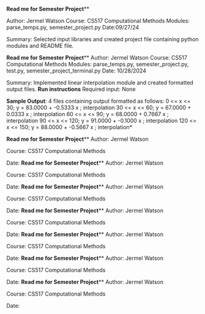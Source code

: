 ************Read me for Semester Project**************

Author: Jermel Watson
Course: CS517 Computational Methods
Modules: parse_temps.py, semester_project.py
Date:09/27/24

Summary: Selected input libraries and created project file containing python modules and README file.

************Read me for Semester Project**************
Author: Jermel Watson
Course: CS517 Computational Methods
Modules: parse_temps.py, semester_project.py, test.py, semester_project_terminal.py
Date: 10/28/2024

Summary: Implemented linear interpolation module and created formatted output files. 
**Run instructions**
Required input: None

**Sample Output**:
4 files containing output formatted as follows:
  0 <= x <= 	        30; y = 	   83.0000 + 			-0.5333 x ; interpolation
 30 <= x <= 	        60; y = 	   67.0000 + 			 0.0333 x ; interpolation
 60 <= x <= 	        90; y = 	   68.0000 + 			 0.7667 x ; interpolation
 90 <= x <= 	       120; y = 	   91.0000 + 			-0.1000 x ; interpolation
120 <= x <= 	       150; y = 	   88.0000 + 			-0.5667 x ; interpolation*

************Read me for Semester Project**************
Author: Jermel Watson

Course: CS517 Computational Methods

Date:
************Read me for Semester Project**************
Author: Jermel Watson

Course: CS517 Computational Methods

Date:
************Read me for Semester Project**************
Author: Jermel Watson

Course: CS517 Computational Methods

Date:
************Read me for Semester Project**************
Author: Jermel Watson

Course: CS517 Computational Methods

Date:
************Read me for Semester Project**************
Author: Jermel Watson

Course: CS517 Computational Methods

Date:
************Read me for Semester Project**************
Author: Jermel Watson

Course: CS517 Computational Methods

Date:
************Read me for Semester Project**************
Author: Jermel Watson

Course: CS517 Computational Methods

Date:

